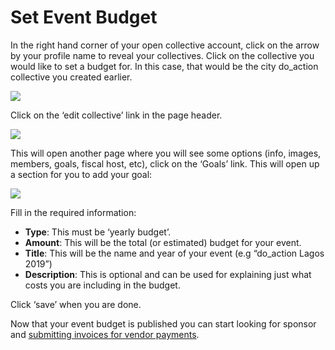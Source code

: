 # Set Event Budget

In the right hand corner of your open collective account, click on the arrow by your profile name to reveal your collectives. Click on the collective you would like to set a budget for. In this case, that would be the city do\_action collective you created earlier.

![](https://make.wordpress.org/community/files/2019/03/Screenshot-2019-03-15-at-00.34.50-1024x426.png)

Click on the ‘edit collective’ link in the page header.

![](https://make.wordpress.org/community/files/2019/03/collective3-1024x347.png)

This will open another page where you will see some options (info, images, members, goals, fiscal host, etc), click on the ‘Goals’ link. This will open up a section for you to add your goal:

![](https://make.wordpress.org/community/files/2019/03/Screenshot-2019-03-26-at-11.58.05-1024x327.png)

Fill in the required information:

*   **Type**: This must be ‘yearly budget’.
*   **Amount**: This will be the total (or estimated) budget for your event.
*   **Title**: This will be the name and year of your event (e.g “do\_action Lagos 2019”)
*   **Description**: This is optional and can be used for explaining just what costs you are including in the budget.

Click ‘save’ when you are done.

Now that your event budget is published you can start looking for sponsor and [submitting invoices for vendor payments](https://make.wordpress.org/community/handbook/meetup-organizer/event-formats/do_action-charity-hackathon/managing-event-finances/submit-invoices/).

<!--
*   [To-do](# "To-do")
-->
